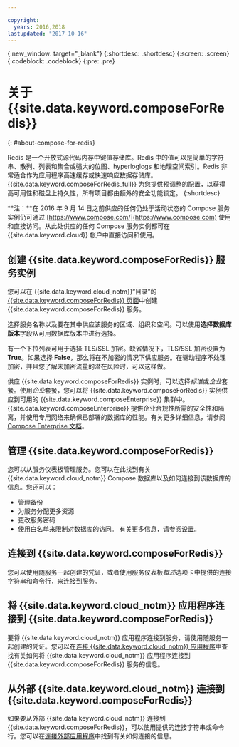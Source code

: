 ```yaml
---

copyright:
  years: 2016,2018
lastupdated: "2017-10-16"
---
```


{:new_window: target="_blank"}
{:shortdesc: .shortdesc}
{:screen: .screen}
{:codeblock: .codeblock}
{:pre: .pre}

# 关于 {{site.data.keyword.composeForRedis}}
{: #about-compose-for-redis}

Redis 是一个开放式源代码内存中键值存储库。Redis 中的值可以是简单的字符串、散列、列表和集合或强大的位图、hyperloglogs 和地理空间索引。Redis 非常适合作为应用程序高速缓存或快速响应数据存储库。{{site.data.keyword.composeForRedis_full}} 为您提供预调整的配置，以获得高可用性和磁盘上持久性，所有项目都由额外的安全功能锁定。
{:shortdesc}

**注：**在 2016 年 9 月 14 日之前供应的任何仍处于活动状态的 Compose 服务实例仍可通过 [https://www.compose.com/](https://www.compose.com) 使用和直接访问。从此处供应的任何 Compose 服务实例都可在 {{site.data.keyword.cloud}} 帐户中直接访问和使用。

## 创建 {{site.data.keyword.composeForRedis}} 服务实例

您可以在 {{site.data.keyword.cloud_notm}}“目录”的 [{{site.data.keyword.composeForRedis}} 页面](https://console.{DomainName}/catalog/services/compose-for-redis/)中创建 {{site.data.keyword.composeForRedis}} 服务。

选择服务名称以及要在其中供应该服务的区域、组织和空间。可以使用**选择数据库版本**字段从可用数据库版本中进行选择。

有一个下拉列表可用于选择 TLS/SSL 加密。缺省情况下，TLS/SSL 加密设置为 **True**。如果选择 **False**，那么将在不加密的情况下供应服务。在驱动程序不处理加密，并且您了解未加密流量的潜在风险时，可以这样做。 

供应 {{site.data.keyword.composeForRedis}} 实例时，可以选择*标准*或*企业*套餐。使用*企业*套餐，您可以将 {{site.data.keyword.composeForRedis}} 实例供应到可用的 {{site.data.keyword.composeEnterprise}} 集群中。{{site.data.keyword.composeEnterprise}} 提供企业合规性所需的安全性和隔离，并使用专用网络来确保已部署的数据库的性能。有关更多详细信息，请参阅 [Compose Enterprise 文档](../ComposeEnterprise/index.html)。

## 管理 {{site.data.keyword.composeForRedis}}

您可以从服务仪表板管理服务。您可以在此找到有关 {{site.data.keyword.cloud_notm}} Compose 数据库以及如何连接到该数据库的信息。您还可以：
- 管理备份
- 为服务分配更多资源
- 更改服务密码
- 使用白名单来限制对数据库的访问。
有关更多信息，请参阅[设置](./dashboard-settings.html)。

## 连接到 {{site.data.keyword.composeForRedis}}

您可以使用随服务一起创建的凭证，或者使用服务仪表板*概述*选项卡中提供的连接字符串和命令行，来连接到服务。

## 将 {{site.data.keyword.cloud_notm}} 应用程序连接到 {{site.data.keyword.composeForRedis}}

要将 {{site.data.keyword.cloud_notm}} 应用程序连接到服务，请使用随服务一起创建的凭证。您可以在[连接 {{site.data.keyword.cloud_notm}} 应用程序](./connecting-bluemix-app.html)中查找有关如何将 {{site.data.keyword.cloud_notm}} 应用程序连接到 {{site.data.keyword.composeForRedis}} 服务的信息。

## 从外部 {{site.data.keyword.cloud_notm}} 连接到 {{site.data.keyword.composeForRedis}}

如果要从外部 {{site.data.keyword.cloud_notm}} 连接到 {{site.data.keyword.composeForRedis}}，可以使用提供的连接字符串或命令行。您可以在[连接外部应用程序](./connecting-external.html)中找到有关如何连接的信息。
